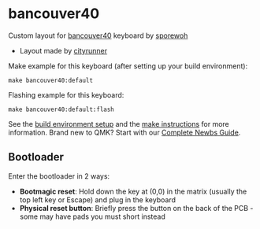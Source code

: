 # bancouver40 

Custom layout for [bancouver40](https://github.com/ChrisChrisLoLo/bancouver40) keyboard by [sporewoh](https://github.com/ChrisChrisLoLo)

* Layout made by [cityrunner](https://github.com/CityRunner)

Make example for this keyboard (after setting up your build environment):

    make bancouver40:default

Flashing example for this keyboard:

    make bancouver40:default:flash


See the [build environment setup](https://docs.qmk.fm/#/getting_started_build_tools) and the [make instructions](https://docs.qmk.fm/#/getting_started_make_guide) for more information. Brand new to QMK? Start with our [Complete Newbs Guide](https://docs.qmk.fm/#/newbs).

## Bootloader

Enter the bootloader in 2 ways:

* **Bootmagic reset**: Hold down the key at (0,0) in the matrix (usually the top left key or Escape) and plug in the keyboard
* **Physical reset button**: Briefly press the button on the back of the PCB - some may have pads you must short instead
